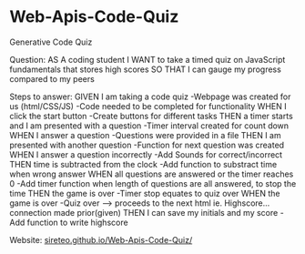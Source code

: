 # Web-Apis-Code-Quiz
Generative Code Quiz

Question:
AS A coding student
I WANT to take a timed quiz on JavaScript fundamentals that stores high scores
SO THAT I can gauge my progress compared to my peers

Steps to answer:
GIVEN I am taking a code quiz
-Webpage was created for us (html/CSS/JS)
-Code needed to be completed for functionality
WHEN I click the start button
-Create buttons for different tasks
THEN a timer starts and I am presented with a question
-Timer interval created for count down
WHEN I answer a question
-Questions were provided in a file
THEN I am presented with another question
-Function for next question was created
WHEN I answer a question incorrectly
-Add Sounds for correct/incorrect
THEN time is subtracted from the clock
-Add function to substract time when wrong answer
WHEN all questions are answered or the timer reaches 0
-Add timer function when length of questions are all answered, to stop the time 
THEN the game is over
-Timer stop equates to quiz over
WHEN the game is over
-Quiz over --> proceeds to the next html ie. Highscore... connection made prior(given)
THEN I can save my initials and my score
-Add function to write highscore

Website: [sireteo.github.io/Web-Apis-Code-Quiz/ ](https://sireteo.github.io/Web-Apis-Code-Quiz/)

